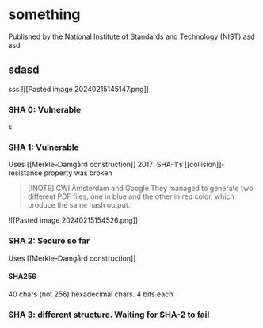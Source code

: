 # something
Published by the National Institute of Standards and Technology (NIST)
asd
asd

## sdasd

sss
![[Pasted image 20240215145147.png]]
### SHA 0: Vulnerable
s
### SHA 1: Vulnerable
Uses [[Merkle–Damgård construction]]
2017: SHA-1's [[collision]]-resistance property was broken

> [!NOTE] CWI Amsterdam and Google
> They managed to generate two different PDF files, one in blue and the other in red color, which produce the same hash output.

![[Pasted image 20240215154526.png]]

### SHA 2: Secure so far
Uses [[Merkle–Damgård construction]]
#### SHA256
40 chars (not 256)
hexadecimal chars. 4 bits each 

### SHA 3: different structure. Waiting for SHA-2 to fail
